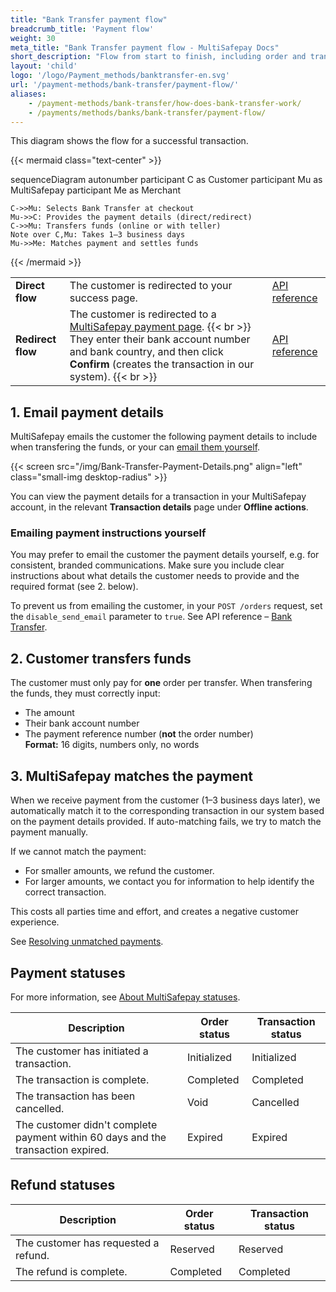 ```yaml
---
title: "Bank Transfer payment flow"
breadcrumb_title: 'Payment flow'
weight: 30
meta_title: "Bank Transfer payment flow - MultiSafepay Docs"
short_description: "Flow from start to finish, including order and transaction status changes"
layout: 'child'
logo: '/logo/Payment_methods/banktransfer-en.svg'
url: '/payment-methods/bank-transfer/payment-flow/'
aliases: 
    - /payment-methods/bank-transfer/how-does-bank-transfer-work/
    - /payments/methods/banks/bank-transfer/payment-flow/
---
```


This diagram shows the flow for a successful transaction.

{{< mermaid class="text-center" >}}

sequenceDiagram
    autonumber
    participant C as Customer
    participant Mu as MultiSafepay
    participant Me as Merchant

    C->>Mu: Selects Bank Transfer at checkout
    Mu->>C: Provides the payment details (direct/redirect)
    C->>Mu: Transfers funds (online or with teller)
    Note over C,Mu: Takes 1–3 business days 
    Mu->>Me: Matches payment and settles funds
    
{{< /mermaid >}}
&nbsp;  

|  |  |  |
|---|---|---|
| **Direct flow** | The customer is redirected to your success page. | [API reference](/api/#bank-transfer---direct)  |
| **Redirect flow** | The customer is redirected to a [MultiSafepay payment page](/payment-pages/). {{< br >}} They enter their bank account number and bank country, and then click **Confirm** (creates the transaction in our system). {{< br >}} | [API reference](/api/#bank-transfer---redirect) |

## 1. Email payment details

MultiSafepay emails the customer the following payment details to include when transfering the funds, or your can [email them yourself](/payment-methods/bank-transfer/payment-flow/#emailing-payment-instructions-yourself).

{{< screen src="/img/Bank-Transfer-Payment-Details.png" align="left" class="small-img desktop-radius" >}}

You can view the payment details for a transaction in your MultiSafepay account, in the relevant **Transaction details** page under **Offline actions**.

### Emailing payment instructions yourself

You may prefer to email the customer the payment details yourself, e.g. for consistent, branded communications. Make sure you include clear instructions about what details the customer needs to provide and the required format (see&nbsp;2.&nbsp;below).

To prevent us from emailing the customer, in your `POST /orders` request, set the `disable_send_email` parameter to `true`. See API reference – [Bank Transfer](/api/#bank-transfer).

## 2. Customer transfers funds

The customer must only pay for **one** order per transfer. When transfering the funds, they must correctly input:  
    
- The amount
- Their bank account number
- The payment reference number (**not** the order number)  
    **Format:** 16 digits, numbers only, no words

## 3. MultiSafepay matches the payment

When we receive payment from the customer (1–3 business days later), we automatically match it to the corresponding transaction in our system based on the payment details provided. If auto-matching fails, we try to match the payment manually.

If we cannot match the payment:

- For smaller amounts, we refund the customer.
- For larger amounts, we contact you for information to help identify the correct transaction.

This costs all parties time and effort, and creates a negative customer experience. 

See [Resolving unmatched payments](/bank-transfer/unmatched-payments/).

## Payment statuses

For more information, see [About MultiSafepay statuses](/payments/multisafepay-statuses/).

| Description | Order status | Transaction status |
|---|---|---|
| The customer has initiated a transaction. | Initialized | Initialized |
| The transaction is complete. | Completed | Completed |
| The transaction has been cancelled. | Void   | Cancelled   |
| The customer didn't complete  payment within 60 days and the transaction expired. | Expired | Expired |

## Refund statuses

| Description | Order status | Transaction status |
|---|---|---|
| The customer has requested a refund. | Reserved | Reserved |
| The refund is complete. | Completed | Completed |

